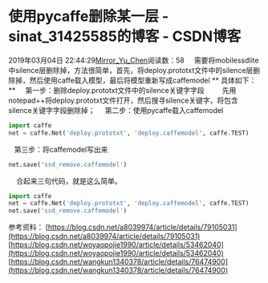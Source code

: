 # 使用pycaffe删除某一层 - sinat_31425585的博客 - CSDN博客
2019年03月04日 22:44:29[Mirror_Yu_Chen](https://me.csdn.net/sinat_31425585)阅读数：58
    需要将mobilessdlite中silence层删除掉，方法很简单，首先，将deploy.prototxt文件中的silence层删除掉，然后使用caffe载入模型，最后将模型重新写成caffemodel
** 具体如下：**
    第一步：删除deploy.prototxt文件中的silence关键字字段    
    先用notepad++将deploy.prototxt文件打开，然后搜寻silence关键字，将包含silence关键字字段删除掉；
    第二步：使用pycaffe载入caffemodel
```python
import caffe
net = caffe.Net('deploy.prototxt', 'deploy.caffemodel', caffe.TEST)
```
   第三步：将caffemodel写出来
```python
net.save('ssd_remove.caffemodel')
```
    合起来三句代码，就是这么简单。
```python
import caffe
net = caffe.Net('deploy.prototxt', 'deploy.caffemodel', caffe.TEST)
net.save('ssd_remove.caffemodel')
```
参考资料：
[https://blog.csdn.net/a8039974/article/details/79105031](https://blog.csdn.net/a8039974/article/details/79105031)
[https://blog.csdn.net/woyaopojie1990/article/details/53462040](https://blog.csdn.net/woyaopojie1990/article/details/53462040)
[https://blog.csdn.net/wangkun1340378/article/details/76474900](https://blog.csdn.net/wangkun1340378/article/details/76474900)
